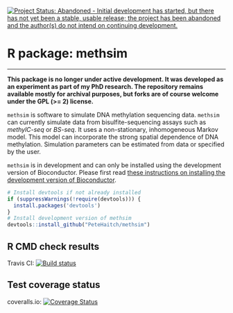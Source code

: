 [![Project Status: Abandoned - Initial development has started, but there has not yet been a stable, usable release; the project has been abandoned and the author\(s\) do not intend on continuing development.](http://www.repostatus.org/badges/latest/abandoned.svg)](http://www.repostatus.org/#abandoned)

# R package: methsim
------------------------


__This package is no longer under active development. It was developed as an experiment as part of my PhD research. The repository remains available mostly for archival purposes, but forks are of course welcome under the GPL (>= 2) license.__

`methsim` is software to simulate DNA methylation sequencing data. `methsim` 
can currently simulate data from bisulfite-sequencing assays such as 
_methylC-seq_ or _BS-seq_. It uses a non-stationary, inhomogeneous Markov model. 
This model can incorporate the strong spatial dependence of DNA methylation. 
Simulation parameters can be estimated from data or specified by the user.

`methsim` is in development and can only be installed using the development 
version of Bioconductor. Please first read 
[these instructions on installing the development version of Bioconductor](http://www.bioconductor.org/developers/how-to/useDevel/).

```R
# Install devtools if not already installed
if (suppressWarnings(!require(devtools))) {
  install.packages('devtools')
}
# Install development version of methsim
devtools::install_github("PeteHaitch/methsim")
```

## R CMD check results
Travis CI: <a href="https://travis-ci.org/PeteHaitch/methsim"><img src="https://travis-ci.org/PeteHaitch/methsim.svg?branch=master" alt="Build status"></a>

## Test coverage status
coveralls.io: [![Coverage Status](https://coveralls.io/repos/PeteHaitch/methsim/badge.svg?branch=master)](https://coveralls.io/r/PeteHaitch/methsim?branch=master)
